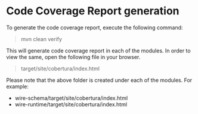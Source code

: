 # Code Coverage Report generation

To generate the code coverage report, execute the following command:
> mvn clean verify

This will generate code coverage report in each of the modules. In order to view the same, open the following file in your browser.
> target/site/cobertura/index.html

Please note that the above folder is created under each of the modules. For example:
* wire-schema/target/site/cobertura/index.html
* wire-runtime/target/site/cobertura/index.html
